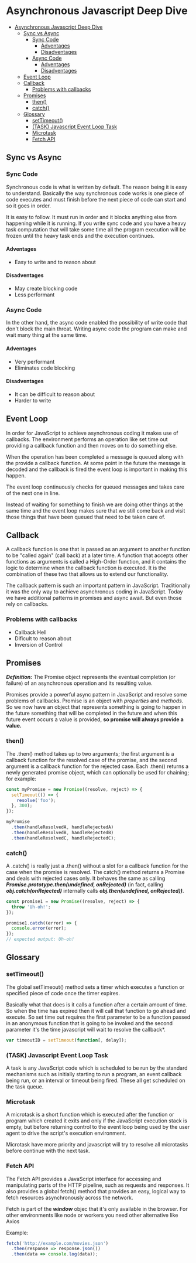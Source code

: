 # Asynchronous Javascript Deep Dive

- [Asynchronous Javascript Deep Dive](#asynchronous-javascript-deep-dive)
  - [Sync vs Async](#sync-vs-async)
    - [Sync Code](#sync-code)
      - [Adventages](#adventages)
      - [Disadventages](#disadventages)
    - [Async Code](#async-code)
      - [Adventages](#adventages-1)
      - [Disadventages](#disadventages-1)
  - [Event Loop](#event-loop)
  - [Callback](#callback)
    - [Problems with callbacks](#problems-with-callbacks)
  - [Promises](#promises)
    - [then()](#then)
    - [catch()](#catch)
  - [Glossary](#glossary)
    - [setTimeout()](#settimeout)
    - [(TASK) Javascript Event Loop Task](#task-javascript-event-loop-task)
    - [Microtask](#microtask)
    - [Fetch API](#fetch-api)

## Sync vs Async

### Sync Code

Synchronous code is what is written by default. The reason being it is easy to understand. Basically the way synchronous code works is one piece of code executes and must finish before the next piece of code can start and so it goes in order.

It is easy to follow. It must run in order and it blocks anything else from happening while it is running. If you write sync code and you have a heavy task computation that will take some time all the program execution will be frozen until the heavy task ends and the execution continues.

#### Adventages

- Easy to write and to reason about

#### Disadventages

- May create blocking code
- Less performant

### Async Code

In the other hand, the async code enabled the possibility of write code that don't block the main threat. Writing async code the program can make and wait many thing at the same time.

#### Adventages

- Very performant
- Eliminates code blocking

#### Disadventages

- It can be difficult to reason about
- Harder to write

## Event Loop

In order for JavaScript to achieve asynchronous coding it makes use of callbacks. The environment performs an operation like set time out providing a callback function and then moves on to do something else.

When the operation has been completed a message is queued along with the provide a callback function. At some point in the future the message is decoded and the callback is fired the event loop is important in making this happen.

The event loop continuously checks for queued messages and takes care of the next one in line.

Instead of waiting for something to finish we are doing other things at the same time and the event loop makes sure that we still come back and visit those things that have been queued that need to be taken care of.

## Callback

A callback function is one that is passed as an argument to another function to be "called again" (call back) at a later time. A function that accepts other functions as arguments is called a High-Order function, and it contains the logic to determine when the callback function is executed. It is the combination of these two that allows us to extend our functionality.

The callback pattern is such an important pattern in JavaScript. Traditionally it was the only way to achieve asynchronous coding in JavaScript. Today we have additional patterns in promises and async await. But even those rely on callbacks.

### Problems with callbacks

- Callback Hell
- Dificult to reason about
- Inversion of Control

## Promises

***Definition:*** The Promise object represents the eventual completion (or failure) of an asynchronous operation and its resulting value.

Promises provide a powerful async pattern in JavaScript and resolve some problems of callbacks. Promise is an object with *properties* and *methods*. So we now have an object that represents something is going to happen in the future something that will be completed in the future and when this future event occurs a value is provided, **so promise will always provide a value.**

### then()

The .then() method takes up to two arguments; the first argument is a callback function for the resolved case of the promise, and the second argument is a callback function for the rejected case. Each .then() returns a newly generated promise object, which can optionally be used for chaining; for example:

```javascript
const myPromise = new Promise((resolve, reject) => {
  setTimeout(() => {
    resolve('foo');
  }, 300);
});

myPromise
  .then(handleResolvedA, handleRejectedA)
  .then(handleResolvedB, handleRejectedB)
  .then(handleResolvedC, handleRejectedC);
```

### catch()

A .catch() is really just a .then() without a slot for a callback function for the case when the promise is resolved. The catch() method returns a Promise and deals with rejected cases only. It behaves the same as calling ***Promise.prototype.then(undefined, onRejected)*** (in fact, calling ***obj.catch(onRejected)*** internally calls ***obj.then(undefined, onRejected))***.

```javascript
const promise1 = new Promise((resolve, reject) => {
  throw 'Uh-oh!';
});

promise1.catch((error) => {
  console.error(error);
});
// expected output: Uh-oh!
```

## Glossary

### setTimeout()

The global setTimeout() method sets a timer which executes a function or specified piece of code once the timer expires.

Basically what that does is it calls a function after a certain amount of time. So when the time has expired then it will call that function to go ahead and execute. So set time out requires the first parameter to be a function passed in an anonymous function that is going to be invoked and the second parameter it's the time javascript will wait to resolve the callback*.

```javascript
var timeoutID = setTimeout(function[, delay]);
```

### (TASK) Javascript Event Loop Task

A task is any JavaScript code which is scheduled to be run by the standard mechanisms such as initially starting to run a program, an event callback being run, or an interval or timeout being fired. These all get scheduled on the task queue.

### Microtask

A microtask is a short function which is executed after the function or program which created it exits and only if the JavaScript execution stack is empty, but before returning control to the event loop being used by the user agent to drive the script's execution environment.

Microtask have more priority and javascript will try to resolve all microtasks before continue with the next task.

### Fetch API

The Fetch API provides a JavaScript interface for accessing and manipulating parts of the HTTP pipeline, such as requests and responses. It also provides a global fetch() method that provides an easy, logical way to fetch resources asynchronously across the network.

Fetch is part of the ***window*** objec that it's only available in the browser. For other environments like node or workers you need other alternative like Axios

Example:

```javascript
fetch('http://example.com/movies.json')
  .then(response => response.json())
  .then(data => console.log(data));

```
